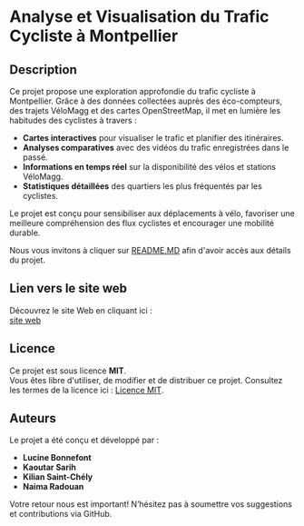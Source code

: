 # Analyse et Visualisation du Trafic Cycliste à Montpellier 

## Description  
Ce projet propose une exploration approfondie du trafic cycliste à Montpellier. Grâce à des données collectées auprès des éco-compteurs, des trajets VéloMagg et des cartes OpenStreetMap, il met en lumière les habitudes des cyclistes à travers :  
- **Cartes interactives** pour visualiser le trafic et planifier des itinéraires.  
- **Analyses comparatives** avec des vidéos du trafic enregistrées dans le passé.  
- **Informations en temps réel** sur la disponibilité des vélos et stations VéloMagg.  
- **Statistiques détaillées** des quartiers les plus fréquentés par les cyclistes.  

Le projet est conçu pour sensibiliser aux déplacements à vélo, favoriser une meilleure compréhension des flux cyclistes et encourager une mobilité durable.  

Nous vous invitons à cliquer sur [README.MD](https://github.com/LucineBonnefont/projet-dev/blob/main/roadmap/README.md) afin d'avoir accès aux détails du projet.

## Lien vers le site web
Découvrez le site Web en cliquant ici :  
[site web](https://lucinebonnefont.github.io/projet-dev/)  

## Licence
Ce projet est sous licence **MIT**.  
Vous êtes libre d'utiliser, de modifier et de distribuer ce projet. Consultez les termes de la licence ici : [Licence MIT](https://opensource.org/licenses/MIT). 

## Auteurs 
Le projet a été conçu et développé par :  
- **Lucine Bonnefont** 
- **Kaoutar Sarih**
- **Kilian Saint-Chély**
- **Naima Radouan**

Votre retour nous est important! N’hésitez pas à soumettre vos suggestions et contributions via GitHub.  

 
